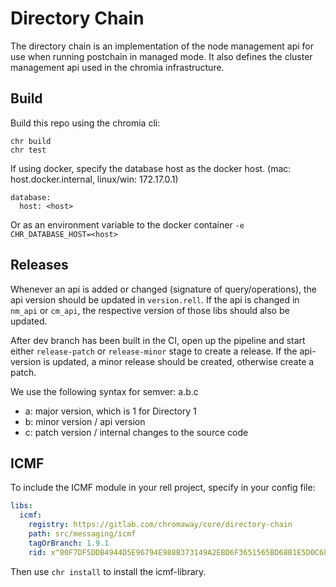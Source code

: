 # Directory Chain

The directory chain is an implementation of the node management api for use when running postchain in managed mode. It also defines the cluster management api used in the chromia infrastructure.

## Build

Build this repo using the chromia cli:
```
chr build
chr test
```
If using docker, specify the database host as the docker host. (mac: host.docker.internal, linux/win: 172.17.0.1)

```
database:
  host: <host>
```
Or as an environment variable to the docker container `-e CHR_DATABASE_HOST=<host>`

## Releases

Whenever an api is added or changed (signature of query/operations), the api version should be updated in `version.rell`. If the api is changed in `nm_api` or `cm_api`, the respective version of those libs should also be updated.

After dev branch has been built in the CI, open up the pipeline and start either `release-patch` or `release-minor` stage to create a release. If the api-version is updated, a minor release should be created, otherwise create a patch.

We use the following syntax for semver: a.b.c
- a: major version, which is 1 for Directory 1
- b: minor version / api version
- c: patch version / internal changes to the source code

## ICMF

To include the ICMF module in your rell project, specify in your config file:
```yaml
libs:
  icmf:
    registry: https://gitlab.com/chromaway/core/directory-chain
    path: src/messaging/icmf
    tagOrBranch: 1.9.1
    rid: x"80F7DF5DDB4944D5E96794E988B373149A2EBD6F3651565BD68B1E5D0C68F7F0"
```
Then use `chr install` to install the icmf-library.
